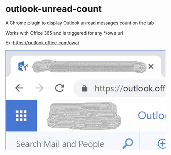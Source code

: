 # outlook-unread-count
A Chrome plugin to display Outlook unread messages count on the tab

Works with Office 365 and is triggered for any */owa url

Ex:
https://outlook.office.com/owa/


![screenshot](screenshot.png)